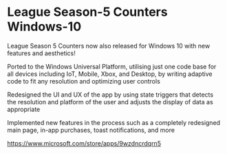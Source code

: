 # League Season-5 Counters Windows-10

League Season 5 Counters now also released for Windows 10 with new features and aesthetics! 

Ported to the Windows Universal Platform, utilising just one code base for all devices including IoT, Mobile, Xbox, and Desktop, by writing adaptive code to fit any resolution and optimizing user controls 

Redesigned the UI and UX of the app by using state triggers that detects the resolution and platform of the user and adjusts the display of data as appropriate 

Implemented new features in the process such as a completely redesigned main page, in-app purchases, toast notifications, and more 

https://www.microsoft.com/store/apps/9wzdncrdqrn5
